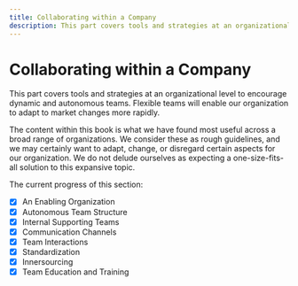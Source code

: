 ```yaml
---
title: Collaborating within a Company
description: This part covers tools and strategies at an organizational level to encourage dynamic and autonomous teams. Flexible teams will enable our organization to adapt to market changes more rapidly.
---
```


# Collaborating within a Company

This part covers tools and strategies at an organizational level to encourage dynamic and autonomous teams. Flexible teams will enable our organization to adapt to market changes more rapidly.

The content within this book is what we have found most useful across a broad range of organizations. We consider these as rough guidelines, and we may certainly want to adapt, change, or disregard certain aspects for our organization. We do not delude ourselves as expecting a one-size-fits-all solution to this expansive topic.

The current progress of this section:

- [x] An Enabling Organization
- [x] Autonomous Team Structure
- [x] Internal Supporting Teams
- [x] Communication Channels
- [x] Team Interactions
- [x] Standardization
- [x] Innersourcing
- [x] Team Education and Training
